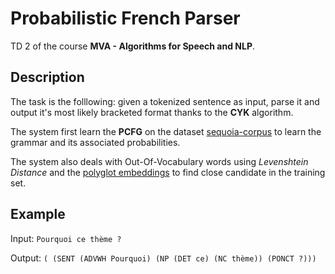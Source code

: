 # Probabilistic French Parser

TD 2 of the course **MVA - Algorithms for Speech and NLP**.


## Description

The task is the folllowing: given a tokenized sentence as input, parse it and output it's most likely bracketed format thanks to the **CYK** algorithm.

The system first learn the **PCFG** on the dataset [sequoia-corpus](https://gforge.inria.fr/frs/?group_id=3597) to learn the grammar and its associated probabilities. 

The system also deals with Out-Of-Vocabulary words using *Levenshtein Distance* and the [polyglot embeddings](https://sites.google.com/site/rmyeid/projects/polyglot) to find close candidate in the training set.


## Example

Input:
`Pourquoi ce thème ?`

Output:
`( (SENT (ADVWH Pourquoi) (NP (DET ce) (NC thème)) (PONCT ?)))`